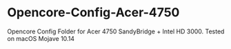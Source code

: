 # Opencore-Config-Acer-4750
Opencore Config Folder for Acer 4750 SandyBridge + Intel HD 3000. Tested on macOS Mojave 10.14

